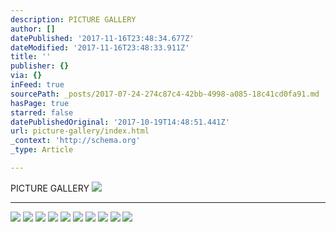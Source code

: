 ```yaml
---
description: PICTURE GALLERY
author: []
datePublished: '2017-11-16T23:48:34.677Z'
dateModified: '2017-11-16T23:48:33.911Z'
title: ''
publisher: {}
via: {}
inFeed: true
sourcePath: _posts/2017-07-24-274c87c4-42bb-4998-a085-18c41cd0fa91.md
hasPage: true
starred: false
datePublishedOriginal: '2017-10-19T14:48:51.441Z'
url: picture-gallery/index.html
_context: 'http://schema.org'
_type: Article

---
```

PICTURE GALLERY
![](https://the-grid-user-content.s3-us-west-2.amazonaws.com/e28e0b3d-f9a8-406e-9d92-bc4a981a1308.png)

---

![](https://the-grid-user-content.s3-us-west-2.amazonaws.com/3d1f78b1-5f76-47b0-95cc-ef742b53255c.jpg)
![](https://the-grid-user-content.s3-us-west-2.amazonaws.com/281b1eba-7fdc-4d3a-b631-c70321395c74.jpg)
![](https://the-grid-user-content.s3-us-west-2.amazonaws.com/19e55a25-795e-4212-974b-a27e9e72e88a.jpg)
![](https://s3-us-west-2.amazonaws.com/the-grid-img/p/036134b0f38bcd772c16171121e9fcb7cd9b1534.jpg)
![](https://the-grid-user-content.s3-us-west-2.amazonaws.com/8f4bda30-3675-4548-838f-10a9198e5a6f.jpg)
![](https://the-grid-user-content.s3-us-west-2.amazonaws.com/0a9a6521-6891-4d43-b517-822f91e4e154.jpg)
![](https://imgflo.herokuapp.com/graph/2b2431f8e7ba7b0/24db613acff16d07068ab049304f2b5b/croprotate.jpg?cropheight=3264&cropwidth=2448&degrees=-90&input=https%3A%2F%2Fthe-grid-user-content.s3-us-west-2.amazonaws.com%2F0dfa8abb-91dd-4b19-bfa6-a1ec779c3eaf.jpg&x=0&y=0)
![](https://the-grid-user-content.s3-us-west-2.amazonaws.com/6e0bc7f3-7e7b-4065-86c1-abb0fe741943.jpg)
![](https://the-grid-user-content.s3-us-west-2.amazonaws.com/da22a0ca-0d21-4556-b2e0-a83b08a9d5cf.jpg)
![](https://the-grid-user-content.s3-us-west-2.amazonaws.com/29fc9940-037a-4a1d-8ec9-fb34cb332757.jpg)